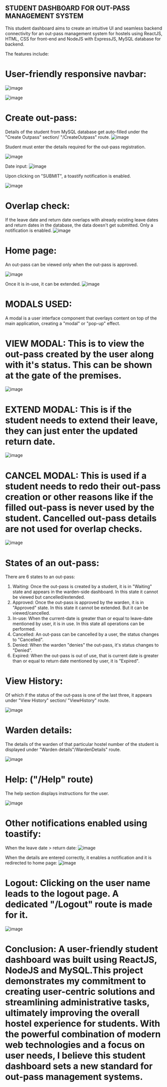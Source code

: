## STUDENT DASHBOARD FOR OUT-PASS MANAGEMENT SYSTEM 

This student dashboard aims to create an intuitive UI and seamless backend connectivity for an out-pass management system for hostels using ReactJS, HTML, CSS for front-end and NodeJS with ExpressJS, MySQL database for backend. 

The features include:

# User-friendly responsive navbar: 

![image](https://github.com/yugen-21/Out-pass-system-student-dashboard/assets/98334746/acaa1c8f-e3c4-4d6b-913b-9b9932b9964a)


![image](https://github.com/yugen-21/Out-pass-system-student-dashboard/assets/98334746/60bc7eb8-d822-4409-bdc1-0da8e759996d)

# Create out-pass:
Details of the student from MySQL database get auto-filled under the "Create Outpass" section/ "/CreateOutpass" route.
![image](https://github.com/yugen-21/Out-pass-system-student-dashboard/assets/98334746/cb8e487d-7004-4d95-98fa-017980c97d33)

Student must enter the details required for the out-pass registration.

![image](https://github.com/yugen-21/Out-pass-system-student-dashboard/assets/98334746/c7d9912f-37c0-4427-ba1c-5384e34d26b9)

Date input:
![image](https://github.com/yugen-21/Out-pass-system-student-dashboard/assets/98334746/81ca5af7-8ac4-4738-921f-1b77df052ef4)


Upon clicking on "SUBMIT", a toastify notification is enabled.

![image](https://github.com/yugen-21/Out-pass-system-student-dashboard/assets/98334746/94f6f9bb-3948-4e63-919b-b9c4d60bc523)

# Overlap check:
If the leave date and return date overlaps with already existing leave dates and return dates in the database, the data doesn't get submitted. Only a notification is enabled.
![image](https://github.com/yugen-21/Out-pass-system-student-dashboard/assets/98334746/4549f0bc-4a8a-495f-8675-2bcea4670fbc)

# Home page: 

An out-pass can be viewed only when the out-pass is approved.

![image](https://github.com/yugen-21/Out-pass-system-student-dashboard/assets/98334746/a292e715-2bcc-4cf0-b358-caf3a901ecfb)

Once it is in-use, it can be extended.
![image](https://github.com/yugen-21/Out-pass-system-student-dashboard/assets/98334746/ae5872dc-b91f-4cd3-8456-885bc7404b41)

# MODALS USED:
A modal is a user interface component that overlays content on top of the main application, creating a "modal" or "pop-up" effect.


# VIEW MODAL: This is to view the out-pass created by the user along with it's status. This can be shown at the gate of the premises.

![image](https://github.com/yugen-21/Out-pass-system-student-dashboard/assets/98334746/c2133b7a-93ca-4434-b976-d81354740785)

# EXTEND MODAL: This is if the student needs to extend their leave, they can just enter the updated return date.
![image](https://github.com/yugen-21/Out-pass-system-student-dashboard/assets/98334746/eb157979-2a0f-436f-bf48-07f655e9a670)

# CANCEL MODAL: This is used if a student needs to redo their out-pass creation or other reasons like if the filled out-pass is never used by the student. Cancelled out-pass details are not used for overlap checks.

![image](https://github.com/yugen-21/Out-pass-system-student-dashboard/assets/98334746/63bba092-7619-4315-a610-98c1ee9cce54)

# States of an out-pass:
There are 6 states to an out-pass:
1) Waiting: Once the out-pass is created by a student, it is in "Waiting" state and appears in the warden-side dashboard. In this state it cannot be viewed but cancelled/extended.
2) Approved: Once the out-pass is approved by the warden, it is in "Approved" state. In this state it cannot be extended. But it can be viewed/cancelled.
3) In-use: When the current-date is greater than or equal to leave-date mentioned by user, it is in use. In this state all operations can be performed.
4) Cancelled: An out-pass can be cancelled by a user, the status changes to "Cancelled".
5) Denied: When the warden "denies" the out-pass, it's status changes to "Denied".
6) Expired: When the out-pass is out of use, that is current date is greater than or equal to return date mentioned by user, it is "Expired".

# View History:
Of which if the status of the out-pass is one of the last three, it appears under "View History" section/ "ViewHistory" route.

![image](https://github.com/yugen-21/Out-pass-system-student-dashboard/assets/98334746/896e8567-da99-47e1-9ccb-8582207ff901)

# Warden details:

The details of the warden of that particular hostel number of the student is displayed under "Warden details"/WardenDetails" route.

![image](https://github.com/yugen-21/Out-pass-system-student-dashboard/assets/98334746/3abece7f-a3b2-4d8f-b8ea-fa0fe946cf37)

# Help: ("/Help" route)
The help section displays instructions for the user.

![image](https://github.com/yugen-21/Out-pass-system-student-dashboard/assets/98334746/a863071c-20af-434c-ab8f-3eda2060e972)

# Other notifications enabled using toastify:

When the leave date > return date:
![image](https://github.com/yugen-21/Out-pass-system-student-dashboard/assets/98334746/d380fae6-77d4-48b4-9793-839b25a61567)

When the details are entered correctly, it enables a notification and it is redirected to home page:
![image](https://github.com/yugen-21/Out-pass-system-student-dashboard/assets/98334746/1e5f3d6a-63ef-4030-9fcd-733d7715cb73)

# Logout: Clicking on the user name leads to the logout page. A dedicated "/Logout" route is made for it.

![image](https://github.com/yugen-21/Out-pass-system-student-dashboard/assets/98334746/6f2a9d21-6823-45fe-a930-fbb43a98493e)


# Conclusion: A user-friendly student dashboard was built using ReactJS, NodeJS and MySQL.This project demonstrates my commitment to creating user-centric solutions and streamlining administrative tasks, ultimately improving the overall hostel experience for students. With the powerful combination of modern web technologies and a focus on user needs, I believe this student dashboard sets a new standard for out-pass management systems.
